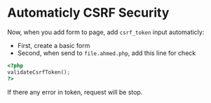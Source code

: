 # Automaticly CSRF Security

Now, when you add form to page, add `csrf_token` input automaticly:

* First, create a basic form
* Second, when send to `file.ahmed.php`, add this line for check

```php
<?php
validateCsrfToken();
?>
```

If there any error in token, request will be stop.
